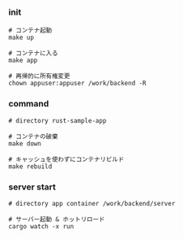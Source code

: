 ### init

```
# コンテナ起動
make up

# コンテナに入る
make app

# 再帰的に所有権変更
chown appuser:appuser /work/backend -R
```

### command
```
# directory rust-sample-app

# コンテナの破棄
make down

# キャッシュを使わずにコンテナリビルド
make rebuild
```

### server start
```
# directory app container /work/backend/server

# サーバー起動 & ホットリロード
cargo watch -x run
```
